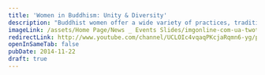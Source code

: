 ```yaml
---
title: 'Women in Buddhism: Unity & Diversity'
description: "Buddhist women offer a wide variety of practices, traditions, cultures, philosophies, and lifestyles. Sakyadhita unites women in one of the world's oldest religions, and how that can be expanded."
imageLink: /assets/Home Page/News _ Events Slides/imgonline-com-ua-twotoone-WPgNdyLwnxBI9Le.jpg
redirectLink: http://www.youtube.com/channel/UCLOIc4vqaqPKcjaRqmn6-yg/playlists
openInSameTab: false
pubDate: 2014-11-22
draft: true
---
```

